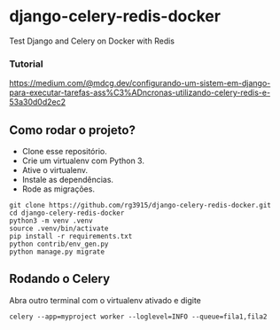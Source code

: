 # django-celery-redis-docker

Test Django and Celery on Docker with Redis

### Tutorial

https://medium.com/@mdcg.dev/configurando-um-sistem-em-django-para-executar-tarefas-ass%C3%ADncronas-utilizando-celery-redis-e-53a30d0d2ec2

## Como rodar o projeto?

* Clone esse repositório.
* Crie um virtualenv com Python 3.
* Ative o virtualenv.
* Instale as dependências.
* Rode as migrações.

```
git clone https://github.com/rg3915/django-celery-redis-docker.git
cd django-celery-redis-docker
python3 -m venv .venv
source .venv/bin/activate
pip install -r requirements.txt
python contrib/env_gen.py
python manage.py migrate
```

## Rodando o Celery

Abra outro terminal com o virtualenv ativado e digite

```
celery --app=myproject worker --loglevel=INFO --queue=fila1,fila2
```

